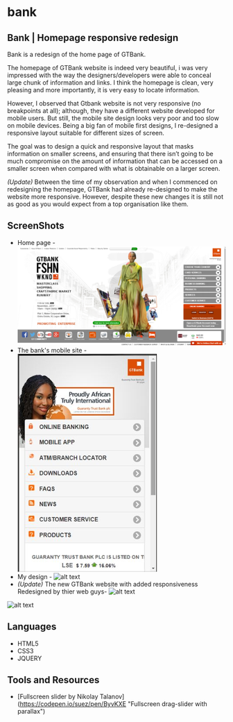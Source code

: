# bank

## Bank | Homepage responsive redesign
Bank is a redesign of the home page of GTBank.

The homepage of GTBank website is indeed very beautiful, i was very impressed with the way the designers/developers were able to conceal large chunk of information and links. I think the homepage is clean, very pleasing and more importantly, it is very easy to locate information. 

However, I observed that Gtbank website is not very responsive (no breakpoints at all); although, they have a different website developed for mobile users. But still, the mobile site design looks very poor and too slow on mobile devices. Being a big fan of mobile first designs, I re-designed a responsive layout suitable for different sizes of screen. 

The goal was to design a quick and responsive layout that masks information on smaller screens, and ensuring that there isn’t going to be much compromise on the amount of information that can be accessed on a smaller screen when compared with what is obtainable on a larger screen.

_(Update)_ Between the time of my observation and when I commenced on redesigning the homepage, GTBank had already re-designed to make the website more responsive. However, despite these new changes it is still not as good as you would expect from a top organisation like them.

## ScreenShots
* Home page - ![alt text](https://github.com/AustinIkenna/bank/blob/master/images/GTBank_home.PNG "GTBank Home page")
* The bank's mobile site - ![alt text](https://github.com/AustinIkenna/bank/blob/master/images/GTBank_mobile_old.JPG "GTBank Old Mobile site")
* My design - ![alt text](https://github.com/AustinIkenna/bank/blob/master/images/my_design.JPG "My Design")
* _(Update)_ The new GTBank website with added responsiveness Redesigned by thier web guys- ![alt text](https://github.com/AustinIkenna/bank/blob/master/images/GTBank_mobile_new1.JPG "GTBank New Mobile view")

![alt text](https://github.com/AustinIkenna/bank/blob/master/images/GTBank_mobile_new2.JPG "GTBank New Mobile menu")

## Languages
* HTML5
* CSS3
* JQUERY

## Tools and Resources
* [Fullscreen slider by Nikolay Talanov] (https://codepen.io/suez/pen/ByvKXE "Fullscreen drag-slider with parallax")

